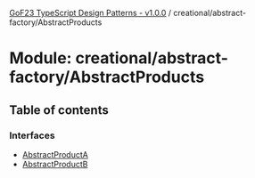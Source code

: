 [GoF23 TypeScript Design Patterns - v1.0.0](../README.md) / creational/abstract-factory/AbstractProducts

# Module: creational/abstract-factory/AbstractProducts

## Table of contents

### Interfaces

- [AbstractProductA](../interfaces/creational_abstract_factory_AbstractProducts.AbstractProductA.md)
- [AbstractProductB](../interfaces/creational_abstract_factory_AbstractProducts.AbstractProductB.md)
